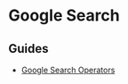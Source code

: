 # Google Search

## Guides

- [Google Search Operators](https://ahrefs.com/blog/google-advanced-search-operators/)
